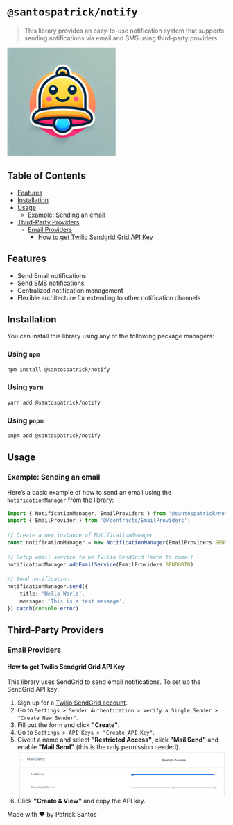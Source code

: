 # `@santospatrick/notify`
> This library provides an easy-to-use notification system that supports sending notifications via email and SMS using third-party providers.

<img src="docs/logo.png" width="250px" />

## Table of Contents

- [Features](#features)
- [Installation](#installation)
- [Usage](#usage)
  - [Example: Sending an email](#example-sending-an-email)
- [Third-Party Providers](#third-party-providers)
    - [Email Providers](#email-providers)
        - [How to get Twilio Sendgrid Grid API Key](#how-to-get-twilio-sendgrid-grid-api-key)

## Features

- Send Email notifications
- Send SMS notifications
- Centralized notification management
- Flexible architecture for extending to other notification channels

## Installation

You can install this library using any of the following package managers:

### Using `npm`

```bash
npm install @santospatrick/notify
```

### Using `yarn`

```bash
yarn add @santospatrick/notify
```

### Using `pnpm`

```bash
pnpm add @santospatrick/notify
```

## Usage

### Example: Sending an email

Here’s a basic example of how to send an email using the `NotificationManager` from the library:

```typescript
import { NotificationManager, EmailProviders } from '@santospatrick/notify'
import { EmailProvider } from '@/contracts/EmailProviders';

// Create a new instance of NotificationManager
const notificationManager = new NotificationManager(EmailProviders.SENDGRID);

// Setup email service to be Twilio SendGrid (more to come!)
notificationManager.addEmailService(EmailProviders.SENDGRID)

// Send notification
notificationManager.send({
    title: 'Hello World',
    message: 'This is a test message',
}).catch(console.error)
```

## Third-Party Providers

### Email Providers

#### How to get Twilio Sendgrid Grid API Key

This library uses SendGrid to send email notifications. To set up the SendGrid API key:

1. Sign up for a [Twilio SendGrid account](https://sendgrid.com/).
2. Go to `Settings > Sender Authentication > Verify a Single Sender > "Create New Sender"`.
3. Fill out the form and click **"Create"**.
4. Go to `Settings > API Keys > "Create API Key"`.
5. Give it a name and select **"Restricted Access"**, click **"Mail Send"** and enable **"Mail Send"** (this is the only permission needed).
![Notification System Diagram](docs/sendgrid-mail-send.png)
6. Click **"Create & View"** and copy the API key.

Made with ❤️ by Patrick Santos
